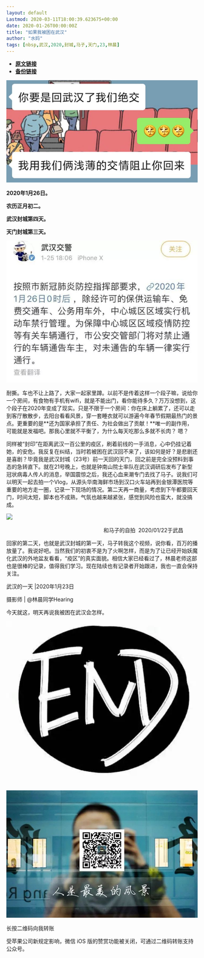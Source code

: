 ```yaml
---
layout: default
Lastmod: 2020-03-11T18:00:39.623675+00:00
date: 2020-01-26T00:00:00Z
title: "如果我被困在武汉"
author: "水妈"
tags: [nbsp,武汉,2020,封城,马子,天门,23,林晨]
---
```


* [**原文链接**](https://mp.weixin.qq.com/s/gHzLMjBNf2lnPrcXgj3WDQ)
* [**备份链接**](http://archive.ph/SXebP)


![](/images/post/37e708a519f65cd1224ad755ea5e6ed3.jpg)

**2020年1月26日。**

**农历正月初二。**

**武汉封城第四天。**

**天门封城第三天。**

![](/images/post/f0ba3092e4ccbd4598ec1fe05a1e5756.jpg)

耐撕。车也不让上路了，大家一起家里蹲。以前不是传着这样一个段子嘛，说给你一个房间，有食物有手机有wifi，就是不能出门，看你能待多久？万万没想到，这个段子在2020年变成了现实。只是不限于一个房间：你在床上躺累了，还可以走到客厅散散步，去阳台看看风景，穿一套睡衣就可以游遍今年春节假期最热门的景点。更重要的是**还为国家承担了责任、为社会做出了贡献！**唯一的副作用，可能就是发福吧。那我心里就不平衡了，为什么每天吃那么多就不长肉？ 嗯？

同样被“封印”在距离武汉一百公里的疫区，刷着前线的一手消息，心中仍挂记着她，的安危。我反复在纠结，当时若被困在武汉回不来了，该如何是好？是悲剧还是喜剧？毕竟我是武汉封城（23号）前一天回的天门，回之前是完全没预料到事态的急转直下。就在21号晚上，也就是钟南山院士率队在武汉调研后发布了新型冠状病毒人传人的消息，举国震惊之后，我还心血来潮专门去找了马子。说我们可以明天一起去拍一个Vlog，从源头华南海鲜市场到汉口火车站再到金银潭医院等重要的地方走一圈，记录一下现场的情况。第二天再一商量，考虑到下午都要回天门，时间太短，脚本也不成熟，气氛也越来越紧张，感觉到风险也蛮大，就没搞成。

![](/images/post/d904a294d68e727d2f11906ecb54a495.jpg)

                                                                 和马子的自拍  2020/01/22于武昌

  

  

回家的第二天，也就是武汉封城的第一天，马子转我这个视频，说你看，百万的播放量了。我说好吧。当然我们的初衷不是为了火啊怎样，而是为了让已经开始妖魔化武汉的外地盆友看看，“疫区”的真实面貌。相信大家已经看过了，林晨老师这部也是很棒的记录，值得我们学习。现在陆续也有记录者开始跟进，我也一直会保持关注。

武汉的一天 |2020年1月23日

摄影师 | @林晨同学Hearing

今天就这，明天再说我被困在武汉会怎样。  

![](/images/post/9daf4590a421c18bd45a6af2f037ad73.jpg)

![](/images/post/3c010066f574bffaa86f402a6dbd0d77.jpg)

长按二维码向我转账

受苹果公司新规定影响，微信 iOS 版的赞赏功能被关闭，可通过二维码转账支持公众号。

